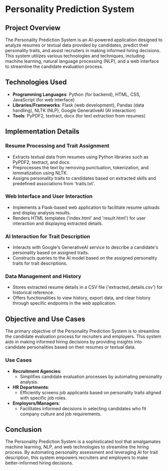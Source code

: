 # Personality Prediction System

## Project Overview

The Personality Prediction System is an AI-powered application designed to analyze resumes or textual data provided by candidates, predict their personality traits, and assist recruiters in making informed hiring decisions. This system utilizes various technologies and techniques, including machine learning, natural language processing (NLP), and a web interface to streamline the candidate evaluation process.




## Technologies Used

- **Programming Languages**: Python (for backend), HTML, CSS, JavaScript (for web interface)
- **Libraries/Frameworks**: Flask (web development), Pandas (data handling), NLTK (NLP), Google GenerativeAI (AI interaction)
- **Tools**: PyPDF2, textract, docx (for text extraction from resumes)

## Implementation Details

### Resume Processing and Trait Assignment
- Extracts textual data from resumes using Python libraries such as PyPDF2, textract, and docx.
- Preprocesses the text by removing punctuation, tokenization, and lemmatization using NLTK.
- Assigns personality traits to candidates based on extracted skills and predefined associations from 'traits.txt'.

### Web Interface and User Interaction
- Implements a Flask-based web application to facilitate resume uploads and display analysis results.
- Renders HTML templates ('index.html' and 'result.html') for user interaction and displaying extracted details.

### AI Interaction for Trait Description
- Interacts with Google's GenerativeAI service to describe a candidate's personality based on assigned traits.
- Constructs queries to the AI model based on the assigned personality traits for trait descriptions.

### Data Management and History
- Stores extracted resume details in a CSV file ('extracted_details.csv') for historical reference.
- Offers functionalities to view history, export data, and clear history through specific endpoints in the web application.

## Objective and Use Cases

The primary objective of the Personality Prediction System is to streamline the candidate evaluation process for recruiters and employers. This system aids in making informed hiring decisions by providing insights into candidate personalities based on their resumes or textual data.

### Use Cases

- **Recruitment Agencies**:
  - Simplifies candidate evaluation processes by automating personality analysis.
- **HR Departments**:
  - Efficiently screens job applicants based on personality traits aligned with specific job roles.
- **Employers/Managers**:
  - Facilitates informed decisions in selecting candidates who fit company culture and job requirements.

## Conclusion

The Personality Prediction System is a sophisticated tool that amalgamates machine learning, NLP, and web technologies to streamline the hiring process. By automating personality assessment and leveraging AI for trait description, this system empowers recruiters and employers to make better-informed hiring decisions.
